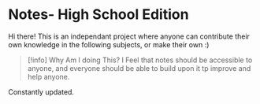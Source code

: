 # Notes- High School Edition

Hi there! This is an independant project where anyone can contribute their own knowledge in the following subjects, or make their own :)
> [!info] Why Am I doing This?
> I Feel that notes should be accessible to anyone, and everyone should be able to build upon it tp improve and help anyone.

Constantly updated.
